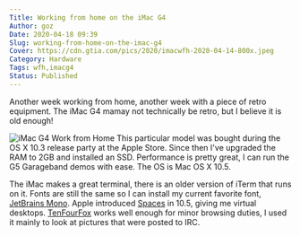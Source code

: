 ```yaml
---
Title: Working from home on the iMac G4
Author: goz
Date: 2020-04-18 09:39
Slug: working-from-home-on-the-imac-g4
Cover: https://cdn.gtia.com/pics/2020/imacwfh-2020-04-14-800x.jpeg
Category: Hardware
Tags: wfh,imacg4
Status: Published
---
```


Another week working from home, another week with a piece of retro equipment. The iMac G4 mamay not technically be retro, but I believe it is old enough!

![iMac G4 Work from Home](https://cdn.gtia.com/pics/2020/imacwfh-2020-04-14-800x.jpeg)
This particular model was bought during the OS X 10.3 release party at the Apple Store. Since then I've upgraded the RAM to 2GB and installed an SSD. Performance is pretty great, I can run the G5 Garageband demos with ease. The OS is Mac OS X 10.5.

The iMac makes a great terminal, there is an older version of iTerm that runs on it. Fonts are still the same so I can install my current favorite font, [JetBrains Mono](https://www.jetbrains.com/lp/mono/). Apple introduced [Spaces](https://en.wikipedia.org/wiki/Spaces_(software)) in 10.5, giving me virtual desktops. [TenFourFox](https://www.floodgap.com/software/tenfourfox/) works well enough for minor browsing duties, I used it mainly to look at pictures that were posted to IRC.

